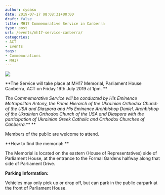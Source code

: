 ```yaml
---
author: cyoasu
date: 2019-07-17 08:08:31+00:00
draft: false
title: MH17 Commemorative Service in Canberra
type: post
url: /events/mh17-service-canberra/
categories:
- ACT
- Events
tags:
- Commemorations
- MH17
---
```


[![](http://www.ozeukes.com/wp-content/uploads/2018/07/MH17-memory-300x188.jpg)
](http://www.ozeukes.com/wp-content/uploads/2018/07/MH17-memory.jpg)

**The Service will take place at MH17 Memorial, Parliament House Canberra, ACT on Friday 19th July 2019 at 1pm. **

_The Commemorative Service will be conducted by His Eminence Metropolitan Antony, the Prime Hierarch of the Ukrainian Orthodox Church of the USA and Diaspora and His Eminence Archbishop Daniel, Archbishop of the Ukrainian Orthodox Church of the USA and Diaspora with the participation of Ukrainian Greek Catholic and Orthodox Churches of Canberra._**
**

Members of the public are welcome to attend.

**How to find the memorial: **




The Memorial is located on the eastern (House of Representatives) side of Parliament House, at the entrance to the Formal Gardens halfway along that side of Parliament Drive.

**Parking Information:**

Vehicles may only pick up or drop off, but can park in the public carpark at the front of Parliament House.


